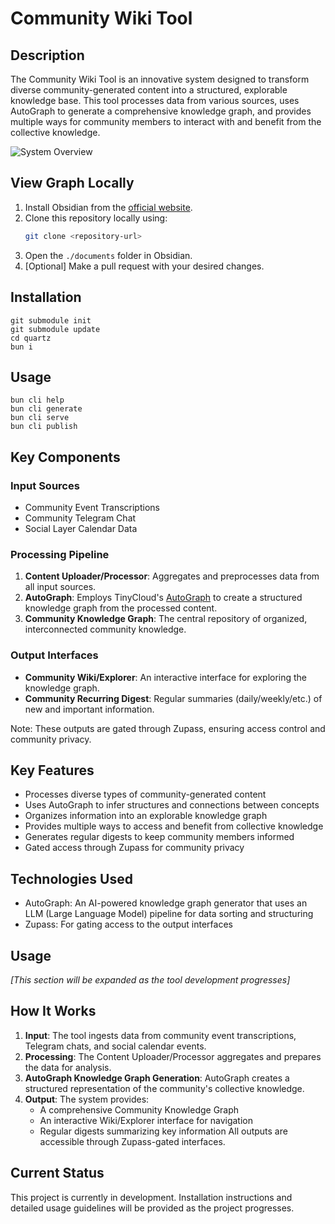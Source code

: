 # Community Wiki Tool

## Description
The Community Wiki Tool is an innovative system designed to transform diverse community-generated content into a structured, explorable knowledge base. This tool processes data from various sources, uses AutoGraph to generate a comprehensive knowledge graph, and provides multiple ways for community members to interact with and benefit from the collective knowledge.

![System Overview](overview.png)

## View Graph Locally
1. Install Obsidian from the [official website](https://obsidian.md/).
2. Clone this repository locally using:
   ```sh
   git clone <repository-url>
   ```
3. Open the `./documents` folder in Obsidian.
4. [Optional] Make a pull request with your desired changes.

## Installation
```
git submodule init
git submodule update
cd quartz
bun i
```

## Usage
```
bun cli help
bun cli generate
bun cli serve
bun cli publish
```

## Key Components

### Input Sources
- Community Event Transcriptions
- Community Telegram Chat
- Social Layer Calendar Data

### Processing Pipeline
1. **Content Uploader/Processor**: Aggregates and preprocesses data from all input sources.
2. **AutoGraph**: Employs TinyCloud's [AutoGraph](https://gbafa.com/posts/autograph/) to create a structured knowledge graph from the processed content.
3. **Community Knowledge Graph**: The central repository of organized, interconnected community knowledge.

### Output Interfaces
- **Community Wiki/Explorer**: An interactive interface for exploring the knowledge graph.
- **Community Recurring Digest**: Regular summaries (daily/weekly/etc.) of new and important information.

Note: These outputs are gated through Zupass, ensuring access control and community privacy.

## Key Features
- Processes diverse types of community-generated content
- Uses AutoGraph to infer structures and connections between concepts
- Organizes information into an explorable knowledge graph
- Provides multiple ways to access and benefit from collective knowledge
- Generates regular digests to keep community members informed
- Gated access through Zupass for community privacy

## Technologies Used
- AutoGraph: An AI-powered knowledge graph generator that uses an LLM (Large Language Model) pipeline for data sorting and structuring
- Zupass: For gating access to the output interfaces

## Usage
*[This section will be expanded as the tool development progresses]*

## How It Works
1. **Input**: The tool ingests data from community event transcriptions, Telegram chats, and social calendar events.
2. **Processing**: The Content Uploader/Processor aggregates and prepares the data for analysis.
3. **AutoGraph Knowledge Graph Generation**: AutoGraph creates a structured representation of the community's collective knowledge.
4. **Output**: The system provides:
   - A comprehensive Community Knowledge Graph
   - An interactive Wiki/Explorer interface for navigation
   - Regular digests summarizing key information
   All outputs are accessible through Zupass-gated interfaces.

## Current Status
This project is currently in development. Installation instructions and detailed usage guidelines will be provided as the project progresses.
